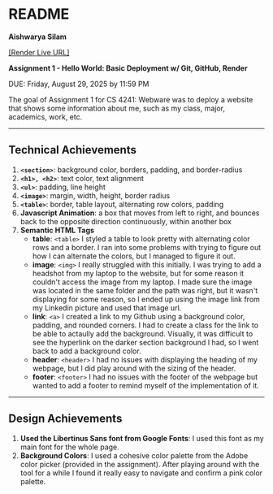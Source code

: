# README
**Aishwarya Silam**

[\[Render Live URL\]](https://arsilam-a1.onrender.com)

**Assignment 1 - Hello World: Basic Deployment w/ Git, GitHub, Render**

DUE: Friday, August 29, 2025 by 11:59 PM

The goal of Assignment 1 for CS 4241: Webware was to deploy a website that shows some information about me, such as my class, major, academics, work, etc.

---

## Technical Achievements
1. **`<section>`**: background color, borders, padding, and border-radius
2. **`<h1>, <h2>`**: text color, text alignment
3. **`<ul>`**: padding, line height
4. **`<image>`**: margin, width, height, border radius
5. **`<table>`**: border, table layout, alternating row colors, padding
6. **Javascript Animation**: a box that moves from left to right, and bounces back to the opposite direction continuously, within another box
7. **Semantic HTML Tags**
    - **table**: `<table>` I styled a table to look pretty with alternating color rows and a border. I ran into some problems with trying to figure out how I can alternate the colors, but I managed to figure it out.
    - **image**: `<img>` I really struggled with this initially. I was trying to add a headshot from my laptop to the website, but for some reason it couldn't access the image from my laptop. I made sure the image was located in the same folder and the path was right, but it wasn't displaying for some reason, so I ended up using the image link from my Linkedin picture and used that image url.
    - **link**: `<a>` I created a link to my Github using a background color, padding, and rounded corners. I had to create a class for the link to be able to actaully add the background. Visually, it was difficult to see the hyperlink on the darker section background I had, so I went back to add a background color.
    - **header**: `<header>` I had no issues with displaying the heading of my webpage, but I did play around with the sizing of the header.
    - **footer**: `<footer>` I had no issues with the footer of the webpage but wanted to add a footer to remind myself of the implementation of it. 

---

## Design Achievements
1. **Used the Libertinus Sans font from Google Fonts**: I used this font as my main font for the whole page.
2. **Background Colors**: I used a cohesive color palette from the Adobe color picker (provided in the assignment). After playing around with the tool for a while I found it really easy to navigate and confirm a pink color palette.
